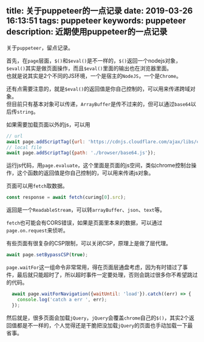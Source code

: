 title: 关于puppeteer的一点记录
date: 2019-03-26 16:13:51
tags: puppeteer
keywords: puppeteer
description: 近期使用puppeteer的一点记录
---
关于``puppeteer``，留点记录。

首先，在``page``层面，``$()``和``$eval()``是不一样的，``$()``返回一个nodejs对象，``$eval()``其实是做页面操作，而且``$eval()``里面的输出也在浏览器里面。  
也就是说其实是2个不同的JS环境，一个是宿主的``NodeJS``，一个是``Chrome``。  

还有点需要注意的，就是``$eval()``的返回值是你自己控制的，可以用来传递跨域对象。  
但目前只有基本对象可以传递，``ArrayBuffer``是传不过来的，但可以通过``base64``以后传``string``。  

如果需要加载页面以外的js，可以用  
``` js
// url
await page.addScriptTag({url: 'https://cdnjs.cloudflare.com/ajax/libs/crypto-js/3.1.9-1/index.js'});
// local file
await page.addScriptTag({path: './browser/base64.js'});
```

运行js代码，用``page.evaluate``，这个里面是页面的js空间，类似chrome控制台操作，这个函数的返回值是你自己控制的，可以用来传递js对象。  

页面可以用``fetch``取数据。  
``` js
const response = await fetch(curimg[0].src);
```
返回是一个``ReadableStream``，可以转``arrayBuffer``、``json``、``text``等。  

``fetch``也可能会有CORS错误，如果是页面里本来的数据，可以通过``page.on.request``来侦听。

有些页面有很复杂的CSP限制，可以关闭CSP，原理上是做了层代理。  
``` js
await page.setBypassCSP(true);
```

``page.waitFor``这一组命令非常常用，得在页面层通盘考虑，因为有时错过了事件，最后就只能超时了，所以超时事件一定要处理，否则会跳过很多你不希望跳过的代码。

``` js
  await page.waitForNavigation({waitUntil: 'load'}).catch((err) => {
    console.log('catch a err ', err);
  });
```

然后就是，很多页面会加载``jQuery``，``jQuery``会覆盖``chrome``自己的``$()``，其实2个返回值都是不一样的，个人觉得还是干脆把没加载``jQuery``的页面也手动加载一下最省事。